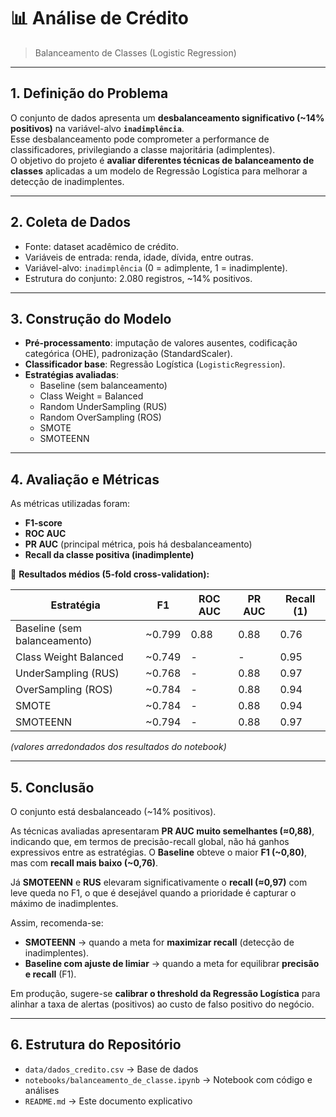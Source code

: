 # 📊 **Análise de Crédito**  
> Balanceamento de Classes (Logistic Regression)

---

## **1. Definição do Problema**
O conjunto de dados apresenta um **desbalanceamento significativo (~14% positivos)** na variável-alvo **`inadimplência`**.  
Esse desbalanceamento pode comprometer a performance de classificadores, privilegiando a classe majoritária (adimplentes).  
O objetivo do projeto é **avaliar diferentes técnicas de balanceamento de classes** aplicadas a um modelo de Regressão Logística para melhorar a detecção de inadimplentes.

---

## **2. Coleta de Dados**
- Fonte: dataset acadêmico de crédito.  
- Variáveis de entrada: renda, idade, dívida, entre outras.  
- Variável-alvo: `inadimplência` (0 = adimplente, 1 = inadimplente).  
- Estrutura do conjunto: 2.080 registros, ~14% positivos.

---

## **3. Construção do Modelo**
- **Pré-processamento**: imputação de valores ausentes, codificação categórica (OHE), padronização (StandardScaler).  
- **Classificador base**: Regressão Logística (`LogisticRegression`).  
- **Estratégias avaliadas**:
  - Baseline (sem balanceamento)  
  - Class Weight = Balanced  
  - Random UnderSampling (RUS)  
  - Random OverSampling (ROS)  
  - SMOTE  
  - SMOTEENN  

---

## **4. Avaliação e Métricas**
As métricas utilizadas foram:  
- **F1-score**  
- **ROC AUC**  
- **PR AUC** (principal métrica, pois há desbalanceamento)  
- **Recall da classe positiva (inadimplente)**  

📌 **Resultados médios (5-fold cross-validation):**

| Estratégia                   | F1     | ROC AUC | PR AUC | Recall (1) |
|-------------------------------|--------|---------|--------|------------|
| Baseline (sem balanceamento)  | ~0.799 | 0.88    | 0.88   | 0.76       |
| Class Weight Balanced         | ~0.749 | -       | -      | 0.95       |
| UnderSampling (RUS)           | ~0.768 | -       | 0.88   | 0.97       |
| OverSampling (ROS)            | ~0.784 | -       | 0.88   | 0.94       |
| SMOTE                         | ~0.784 | -       | 0.88   | 0.94       |
| SMOTEENN                      | ~0.794 | -       | 0.88   | 0.97       |

*(valores arredondados dos resultados do notebook)*

---

## **5. Conclusão**
O conjunto está desbalanceado (~14% positivos).  

As técnicas avaliadas apresentaram **PR AUC muito semelhantes (≈0,88)**, indicando que, em termos de precisão-recall global, não há ganhos expressivos entre as estratégias. O **Baseline** obteve o maior **F1 (~0,80)**, mas com **recall mais baixo (~0,76)**.  

Já **SMOTEENN** e **RUS** elevaram significativamente o **recall (≈0,97)** com leve queda no F1, o que é desejável quando a prioridade é capturar o máximo de inadimplentes.  

Assim, recomenda-se:  
- **SMOTEENN** → quando a meta for **maximizar recall** (detecção de inadimplentes).  
- **Baseline com ajuste de limiar** → quando a meta for equilibrar **precisão e recall** (F1).  

Em produção, sugere-se **calibrar o threshold da Regressão Logística** para alinhar a taxa de alertas (positivos) ao custo de falso positivo do negócio.  

---

## **6. Estrutura do Repositório**

- `data/dados_credito.csv` → Base de dados  
- `notebooks/balanceamento_de_classe.ipynb` → Notebook com código e análises  
- `README.md` → Este documento explicativo
